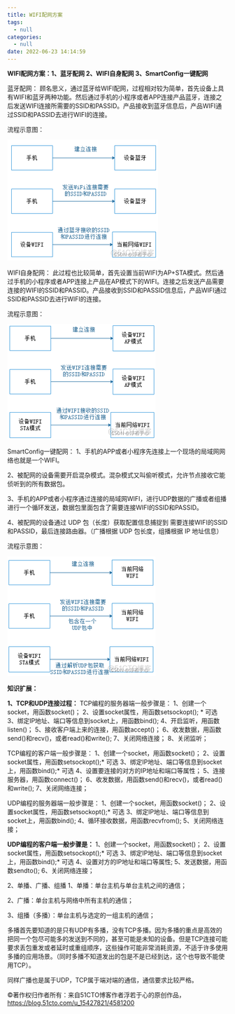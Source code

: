 ```yaml
---
title: WIFI配网方案
tags:
  - null
categories:
  - null
date: 2022-06-23 14:14:59
---
```


**WIFI配网方案：1、蓝牙配网 2、WIFI自身配网 3、SmartConfig一键配网**

蓝牙配网：
顾名思义，通过蓝牙给WIFI配网，过程相对较为简单，首先设备上具有WIFI和蓝牙两种功能。然后通过手机的小程序或者APP连接产品蓝牙，连接之后发送WIFI连接所需要的SSID和PASSID。产品接收到蓝牙信息后，产品WIFI通过SSID和PASSID去进行WIFI的连接。

流程示意图：

![WIFI配网方案：1、蓝牙配网 2、WIFI自身配网 3、SmartConfig一键配网_wifi配网](WIFI配网方案/11145030_618cbd3688ba482826.png)<!--more-->

WIFI自身配网：
此过程也比较简单，首先设置当前WIFI为AP+STA模式。然后通过手机的小程序或者APP连接上产品在AP模式下的WIFI。连接之后发送产品需要连接的WIFI的SSID和PASSID。产品接收到SSID和PASSID信息后，产品WIFI通过SSID和PASSID去进行WIFI的连接。

流程示意图：

![WIFI配网方案：1、蓝牙配网 2、WIFI自身配网 3、SmartConfig一键配网_wifi配网_02](WIFI配网方案/11145030_618cbd36b095c99125.png)

SmartConfig一键配网：
1、手机的APP或者小程序先连接上一个现场的局域网网络也就是一个WIFI。

 2、被配网的设备需要开启混杂模式。混杂模式又叫偷听模式，允许节点接收它能侦听到的所有数据包。

3、手机的APP或者小程序通过连接的局域网WIFI，进行UDP数据的广播或者组播进行一个循环发送，数据包里面包含了需要连接WIFI的SSID和PASSID。

4、被配网的设备通过 UDP 包（长度）获取配置信息捕捉到 需要连接WIFI的SSID和PASSID，最后连接路由器。（广播根据 UDP 包长度，组播根据 IP 地址信息）

 流程示意图：

![WIFI配网方案：1、蓝牙配网 2、WIFI自身配网 3、SmartConfig一键配网_wifi配网_03](WIFI配网方案/11145030_618cbd36d687b43891.png)

**知识扩展：**

**1、TCP和UDP连接过程：**
TCP编程的服务器端一般步骤是：
1、创建一个socket，用函数socket()； 
2、设置socket属性，用函数setsockopt(); * 可选 
3、绑定IP地址、端口等信息到socket上，用函数bind(); 
4、开启监听，用函数listen()； 
5、接收客户端上来的连接，用函数accept()； 
6、收发数据，用函数send()和recv()，或者read()和write(); 
7、关闭网络连接； 
8、关闭监听； 

TCP编程的客户端一般步骤是： 
1、创建一个socket，用函数socket()； 
2、设置socket属性，用函数setsockopt();* 可选 
3、绑定IP地址、端口等信息到socket上，用函数bind();* 可选 
4、设置要连接的对方的IP地址和端口等属性； 
5、连接服务器，用函数connect()； 
6、收发数据，用函数send()和recv()，或者read()和write(); 
7、关闭网络连接；

UDP编程的服务器端一般步骤是： 
1、创建一个socket，用函数socket()； 
2、设置socket属性，用函数setsockopt();* 可选 
3、绑定IP地址、端口等信息到socket上，用函数bind(); 
4、循环接收数据，用函数recvfrom(); 
5、关闭网络连接； 

**UDP编程的客户端一般步骤是：** 
1、创建一个socket，用函数socket()； 
2、设置socket属性，用函数setsockopt();* 可选 
3、绑定IP地址、端口等信息到socket上，用函数bind();* 可选 
4、设置对方的IP地址和端口等属性; 
5、发送数据，用函数sendto(); 
6、关闭网络连接；

2、单播、广播、组播
1、单播：单台主机与单台主机之间的通信；

2、广播：单台主机与网络中所有主机的通信；

3、组播（多播）：单台主机与选定的一组主机的通信；

 多播首先要知道的是只有UDP有多播，没有TCP多播。因为多播的重点是高效的把同一个包尽可能多的发送到不同的，甚至可能是未知的设备。但是TCP连接可能要求丢包重发或者延时或重组顺序，这些操作可能非常消耗资源，不适于许多使用多播的应用场景。（同时多播不知道发出的包是不是已经到达，这个也导致不能使用TCP）。

同样广播也是属于UDP，TCP属于端对端的通信，通信要求比较严格。



©著作权归作者所有：来自51CTO博客作者浮若于心的原创作品，https://blog.51cto.com/u_15427821/4581200

